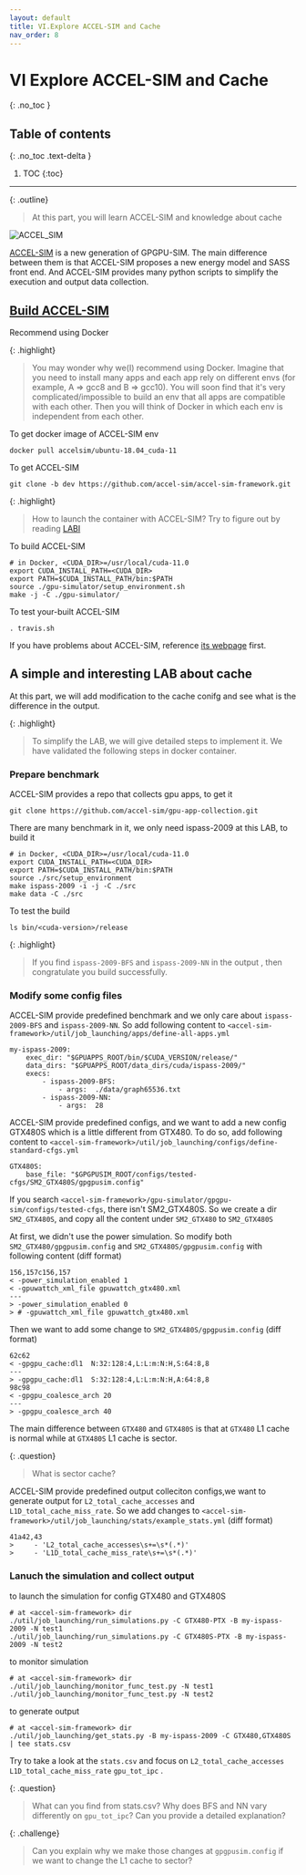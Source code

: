 ```yaml
---
layout: default
title: VI.Explore ACCEL-SIM and Cache
nav_order: 8
---
```


# VI Explore ACCEL-SIM and Cache
{: .no_toc }

## Table of contents
{: .no_toc .text-delta }

1. TOC
{:toc}
---

{: .outline}
> At this part, you will learn ACCEL-SIM and knowledge about cache

![ACCEL_SIM](../assets/images/accel-sim.svg)

[ACCEL-SIM](https://accel-sim.github.io/) is a new generation of GPGPU-SIM. The main difference between them is that ACCEL-SIM proposes a new energy model and SASS front end. And ACCEL-SIM provides many python scripts to simplify the execution and output data collection.

## [Build ACCEL-SIM](https://github.com/accel-sim/accel-sim-framework)

Recommend using Docker

{: .highlight}
> You may wonder why we(I) recommend using Docker. 
> Imagine that you need to install many apps and each app rely on different envs (for example, A => gcc8 and B => gcc10). 
> You will soon find that it's very complicated/impossible to build an env that all apps are compatible with each other.
> Then you will think of Docker in which each env is independent from each other.

To get docker image of ACCEL-SIM env
```
docker pull accelsim/ubuntu-18.04_cuda-11
```

To get ACCEL-SIM
```
git clone -b dev https://github.com/accel-sim/accel-sim-framework.git
```

{: .highlight}
> How to launch the container with ACCEL-SIM? Try to figure out by reading [LABI](LAB1.md)

To build ACCEL-SIM 
```
# in Docker, <CUDA_DIR>=/usr/local/cuda-11.0
export CUDA_INSTALL_PATH=<CUDA_DIR>
export PATH=$CUDA_INSTALL_PATH/bin:$PATH
source ./gpu-simulator/setup_environment.sh
make -j -C ./gpu-simulator/
```

To test your-built ACCEL-SIM 
```
. travis.sh
```

If you have problems about ACCEL-SIM, reference [its webpage](https://accel-sim.github.io/) first.

## A simple and interesting LAB about cache

At this part, we will add modification to the cache conifg and see what is the difference in the output.

{: .highlight}
> To simplify the LAB, we will give detailed steps to implement it.
> We have validated the following steps in docker container.

### Prepare benchmark

ACCEL-SIM provides a repo that collects gpu apps, to get it
```
git clone https://github.com/accel-sim/gpu-app-collection.git
```

There are many benchmark in it, we only need ispass-2009 at this LAB, to build it
```
# in Docker, <CUDA_DIR>=/usr/local/cuda-11.0
export CUDA_INSTALL_PATH=<CUDA_DIR>
export PATH=$CUDA_INSTALL_PATH/bin:$PATH
source ./src/setup_environment
make ispass-2009 -i -j -C ./src
make data -C ./src
```

To test the build
```
ls bin/<cuda-version>/release
```

{: .highlight}
> If you find `ispass-2009-BFS` and `ispass-2009-NN` in the output , then congratulate you build successfully.

### Modify some config files

ACCEL-SIM provide predefined benchmark and we only care about `ispass-2009-BFS` and `ispass-2009-NN`.
So add following content to `<accel-sim-framework>/util/job_launching/apps/define-all-apps.yml`
```
my-ispass-2009:
    exec_dir: "$GPUAPPS_ROOT/bin/$CUDA_VERSION/release/"
    data_dirs: "$GPUAPPS_ROOT/data_dirs/cuda/ispass-2009/"
    execs:
        - ispass-2009-BFS:
            - args:  ./data/graph65536.txt
        - ispass-2009-NN:
            - args:  28
```

ACCEL-SIM provide predefined configs, and we want to add a new config GTX480S which is a little different from GTX480.
To do so, add following content to `<accel-sim-framework>/util/job_launching/configs/define-standard-cfgs.yml`
```
GTX480S:
    base_file: "$GPGPUSIM_ROOT/configs/tested-cfgs/SM2_GTX480S/gpgpusim.config"
```

If you search `<accel-sim-framework>/gpu-simulator/gpgpu-sim/configs/tested-cfgs`, there isn't SM2_GTX480S.
So we create a dir `SM2_GTX480S`, and copy all the content under `SM2_GTX480` to `SM2_GTX480S`


At first, we didn't use the power simulation. So modify both `SM2_GTX480/gpgpusim.config` and `SM2_GTX480S/gpgpusim.config` with following content (diff format)
```
156,157c156,157
< -power_simulation_enabled 1
< -gpuwattch_xml_file gpuwattch_gtx480.xml
---
> -power_simulation_enabled 0
> # -gpuwattch_xml_file gpuwattch_gtx480.xml
```

Then we want to add some change to `SM2_GTX480S/gpgpusim.config` (diff format)
```
62c62
< -gpgpu_cache:dl1  N:32:128:4,L:L:m:N:H,S:64:8,8
---
> -gpgpu_cache:dl1  S:32:128:4,L:L:m:N:H,A:64:8,8
98c98
< -gpgpu_coalesce_arch 20
---
> -gpgpu_coalesce_arch 40
```

The main difference between `GTX480` and `GTX480S` is that at `GTX480` L1 cache is normal while 
at `GTX480S` L1 cache is sector.

{: .question}
> What is sector cache?

ACCEL-SIM provide predefined output colleciton configs,we want to generate output for 
`L2_total_cache_accesses` and `L1D_total_cache_miss_rate`.
So we add changes to `<accel-sim-framework>/util/job_launching/stats/example_stats.yml` (diff format)
```
41a42,43
>     - 'L2_total_cache_accesses\s+=\s*(.*)'
>     - 'L1D_total_cache_miss_rate\s+=\s*(.*)'
```

### Lanuch the simulation and collect output
  
to launch the simulation for config GTX480 and GTX480S
```
# at <accel-sim-framework> dir
./util/job_launching/run_simulations.py -C GTX480-PTX -B my-ispass-2009 -N test1
./util/job_launching/run_simulations.py -C GTX480S-PTX -B my-ispass-2009 -N test2
```

to monitor simulation
```
# at <accel-sim-framework> dir
./util/job_launching/monitor_func_test.py -N test1
./util/job_launching/monitor_func_test.py -N test2
```

to generate output 
```
# at <accel-sim-framework> dir
./util/job_launching/get_stats.py -B my-ispass-2009 -C GTX480,GTX480S | tee stats.csv
```

Try to take a look at the `stats.csv` and focus on `L2_total_cache_accesses` `L1D_total_cache_miss_rate` `gpu_tot_ipc` .

{: .question}
> What can you find from stats.csv?
> Why does BFS and NN vary differently on `gpu_tot_ipc`? Can you provide a detailed explanation?

{: .challenge}
> Can you explain why we make those changes at `gpgpusim.config` if we want to change the L1 cache to sector?

